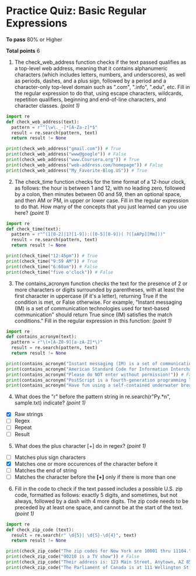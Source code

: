 # Practice Quiz: Basic Regular Expressions

__To pass__ 80% or Higher

__Total points__ 6

1. The check_web_address function checks if the text passed qualifies as a top-level web address, meaning that it contains alphanumeric characters (which includes letters, numbers, and underscores), as well as periods, dashes, and a plus sign, followed by a period and a character-only top-level domain such as ".com", ".info", ".edu", etc. Fill in the regular expression to do that, using escape characters, wildcards, repetition qualifiers, beginning and end-of-line characters, and character classes. _(point 1)_

```python
import re
def check_web_address(text):
  pattern = r"^[\w\._-]*[A-Za-z]*$"
  result = re.search(pattern, text)
  return result != None

print(check_web_address("gmail.com")) # True
print(check_web_address("www@google")) # False
print(check_web_address("www.Coursera.org")) # True
print(check_web_address("web-address.com/homepage")) # False
print(check_web_address("My_Favorite-Blog.US")) # True
```

2. The check_time function checks for the time format of a 12-hour clock, as follows: the hour is between 1 and 12, with no leading zero, followed by a colon, then minutes between 00 and 59, then an optional space, and then AM or PM, in upper or lower case. Fill in the regular expression to do that. How many of the concepts that you just learned can you use here? _(point 1)_

```python
import re
def check_time(text):
  pattern = r"^(1[0-2]|1?[1-9]):([0-5][0-9])( ?([aAPp][Mm]))"
  result = re.search(pattern, text)
  return result != None

print(check_time("12:45pm")) # True
print(check_time("9:59 AM")) # True
print(check_time("6:60am")) # False
print(check_time("five o'clock")) # False
```

3. The contains_acronym function checks the text for the presence of 2 or more characters or digits surrounded by parentheses, with at least the first character in uppercase (if it's a letter), returning True if the condition is met, or False otherwise. For example, "Instant messaging (IM) is a set of communication technologies used for text-based communication" should return True since (IM) satisfies the match conditions." Fill in the regular expression in this function: _(point 1)_

```python
import re
def contains_acronym(text):
  pattern = r"\(+[A-Z0-9][a-zA-Z]*\)" 
  result = re.search(pattern, text)
  return result != None

print(contains_acronym("Instant messaging (IM) is a set of communication technologies used for text-based communication")) # True
print(contains_acronym("American Standard Code for Information Interchange (ASCII) is a character encoding standard for electronic communication")) # True
print(contains_acronym("Please do NOT enter without permission!")) # False
print(contains_acronym("PostScript is a fourth-generation programming language (4GL)")) # True
print(contains_acronym("Have fun using a self-contained underwater breathing apparatus (Scuba)!")) # True
```

4. What does the "r" before the pattern string in re.search(r"Py.*n", sample.txt) indicate? _(point 1)_
- [x] Raw strings
- [ ] Regex
- [ ] Repeat
- [ ] Result

5. What does the plus character [+] do in regex? _(point 1)_
- [ ] Matches plus sign characters
- [x] Matches one or more occurences of the character before it
- [ ] Matches the end of string
- [ ] Matches the character before the __[+]__ only if there is more than one 

6. Fill in the code to check if the text passed includes a possible U.S. zip code, formatted as follows: exactly 5 digits, and sometimes, but not always, followed by a dash with 4 more digits. The zip code needs to be preceded by at least one space, and cannot be at the start of the text. _(point 1)_

```python
import re
def check_zip_code (text):
  result = re.search(r" \d{5}| \d{5}-\d{4}", text)
  return result != None

print(check_zip_code("The zip codes for New York are 10001 thru 11104.")) # True
print(check_zip_code("90210 is a TV show")) # False
print(check_zip_code("Their address is: 123 Main Street, Anytown, AZ 85258-0001.")) # True
print(check_zip_code("The Parliament of Canada is at 111 Wellington St, Ottawa, ON K1A0A9.")) # False
```
